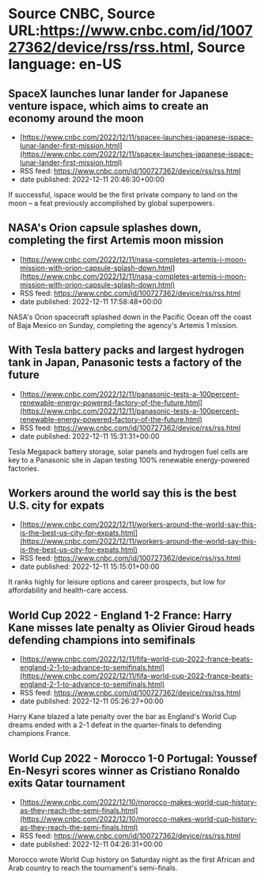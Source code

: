 # Source CNBC, Source URL:https://www.cnbc.com/id/100727362/device/rss/rss.html, Source language: en-US

## SpaceX launches lunar lander for Japanese venture ispace, which aims to create an economy around the moon
 - [https://www.cnbc.com/2022/12/11/spacex-launches-japanese-ispace-lunar-lander-first-mission.html](https://www.cnbc.com/2022/12/11/spacex-launches-japanese-ispace-lunar-lander-first-mission.html)
 - RSS feed: https://www.cnbc.com/id/100727362/device/rss/rss.html
 - date published: 2022-12-11 20:46:30+00:00

If successful, ispace would be the first private company to land on the moon – a feat previously accomplished by global superpowers.

## NASA's Orion capsule splashes down, completing the first Artemis moon mission
 - [https://www.cnbc.com/2022/12/11/nasa-completes-artemis-i-moon-mission-with-orion-capsule-splash-down.html](https://www.cnbc.com/2022/12/11/nasa-completes-artemis-i-moon-mission-with-orion-capsule-splash-down.html)
 - RSS feed: https://www.cnbc.com/id/100727362/device/rss/rss.html
 - date published: 2022-12-11 17:58:48+00:00

NASA's Orion spacecraft splashed down in the Pacific Ocean off the coast of Baja Mexico on Sunday, completing the agency's Artemis 1 mission.

## With Tesla battery packs and largest hydrogen tank in Japan, Panasonic tests a factory of the future
 - [https://www.cnbc.com/2022/12/11/panasonic-tests-a-100percent-renewable-energy-powered-factory-of-the-future.html](https://www.cnbc.com/2022/12/11/panasonic-tests-a-100percent-renewable-energy-powered-factory-of-the-future.html)
 - RSS feed: https://www.cnbc.com/id/100727362/device/rss/rss.html
 - date published: 2022-12-11 15:31:31+00:00

Tesla Megapack battery storage, solar panels and hydrogen fuel cells are key to a Panasonic site in Japan testing 100% renewable energy-powered factories.

## Workers around the world say this is the best U.S. city for expats
 - [https://www.cnbc.com/2022/12/11/workers-around-the-world-say-this-is-the-best-us-city-for-expats.html](https://www.cnbc.com/2022/12/11/workers-around-the-world-say-this-is-the-best-us-city-for-expats.html)
 - RSS feed: https://www.cnbc.com/id/100727362/device/rss/rss.html
 - date published: 2022-12-11 15:15:01+00:00

It ranks highly for leisure options and career prospects, but low for affordability and health-care access.

## World Cup 2022 - England 1-2 France: Harry Kane misses late penalty as Olivier Giroud heads defending champions into semifinals
 - [https://www.cnbc.com/2022/12/11/fifa-world-cup-2022-france-beats-england-2-1-to-advance-to-semifinals.html](https://www.cnbc.com/2022/12/11/fifa-world-cup-2022-france-beats-england-2-1-to-advance-to-semifinals.html)
 - RSS feed: https://www.cnbc.com/id/100727362/device/rss/rss.html
 - date published: 2022-12-11 05:26:27+00:00

Harry Kane blazed a late penalty over the bar as England's World Cup dreams ended with a 2-1 defeat in the quarter-finals to defending champions France.

## World Cup 2022 - Morocco 1-0 Portugal: Youssef En-Nesyri scores winner as Cristiano Ronaldo exits Qatar tournament
 - [https://www.cnbc.com/2022/12/10/morocco-makes-world-cup-history-as-they-reach-the-semi-finals.html](https://www.cnbc.com/2022/12/10/morocco-makes-world-cup-history-as-they-reach-the-semi-finals.html)
 - RSS feed: https://www.cnbc.com/id/100727362/device/rss/rss.html
 - date published: 2022-12-11 04:26:31+00:00

Morocco wrote World Cup history on Saturday night as the first African and Arab country to reach the tournament's semi-finals.
